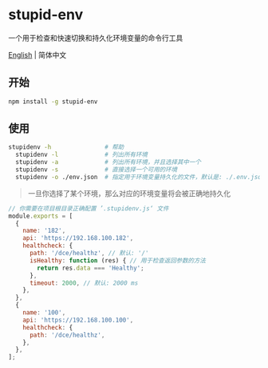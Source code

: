 # stupid-env
一个用于检查和快速切换和持久化环境变量的命令行工具

[English](README.md) | 简体中文

## 开始
``` bash
npm install -g stupid-env
```

## 使用
``` bash
stupidenv -h               # 帮助
  stupidenv -l             # 列出所有环境
  stupidenv -a             # 列出所有环境，并且选择其中一个
  stupidenv -s             # 直接选择一个可用的环境
  stupidenv -o ./env.json  # 指定用于环境变量持久化的文件，默认是: ./.env.json
```

> 一旦你选择了某个环境，那么对应的环境变量将会被正确地持久化

``` javascript
// 你需要在项目根目录正确配置 ’.stupidenv.js‘ 文件
module.exports = [
  {
    name: '182',
    api: 'https://192.168.100.182',
    healthcheck: {
      path: '/dce/healthz', // 默认: '/'
      isHealthy: function (res) { // 用于检查返回参数的方法
        return res.data === 'Healthy';
      },
      timeout: 2000, // 默认: 2000 ms
    },
  },
  {
    name: '100',
    api: 'https://192.168.100.100',
    healthcheck: {
      path: '/dce/healthz',
    },
  },
];
```